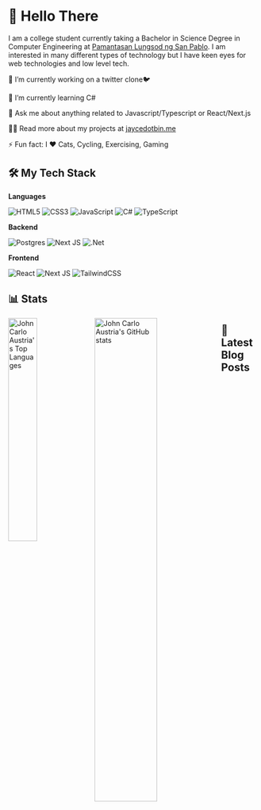 # 👋 Hello There

I am a college student currently taking a Bachelor in Science Degree in Computer
Engineering at [Pamantasan Lungsod ng San Pablo][DLSP]. I am interested in many
different types of technology but I have keen eyes for web technologies and low level tech.

🔭  I’m currently working on a twitter clone🐦

🌱  I’m currently learning C#

💬  Ask me about anything related to Javascript/Typescript or React/Next.js

👨‍💻  Read more about my projects at [jaycedotbin.me][portfolio]

⚡  Fun fact: I ❤️ Cats, Cycling, Exercising, Gaming

## 🛠 My Tech Stack

**Languages**

![HTML5](https://img.shields.io/badge/html5-%23E34F26.svg?style=for-the-badge&logo=html5&logoColor=white)
![CSS3](https://img.shields.io/badge/css3-%231572B6.svg?style=for-the-badge&logo=css3&logoColor=white)
![JavaScript](https://img.shields.io/badge/javascript-%23323330.svg?style=for-the-badge&logo=javascript&logoColor=%23F7DF1E)
![C#](https://img.shields.io/badge/c%23-%23239120.svg?style=for-the-badge&logo=c-sharp&logoColor=white)
![TypeScript](https://img.shields.io/badge/typescript-%23007ACC.svg?style=for-the-badge&logo=typescript&logoColor=white)

**Backend**

![Postgres](https://img.shields.io/badge/postgres-%23316192.svg?style=for-the-badge&logo=postgresql&logoColor=white)
![Next JS](https://img.shields.io/badge/Next-black?style=for-the-badge&logo=next.js&logoColor=white)
![.Net](https://img.shields.io/badge/.NET-5C2D91?style=for-the-badge&logo=.net&logoColor=white)

**Frontend**

![React](https://img.shields.io/badge/react-%2320232a.svg?style=for-the-badge&logo=react&logoColor=%2361DAFB)
![Next JS](https://img.shields.io/badge/Next-black?style=for-the-badge&logo=next.js&logoColor=white)
![TailwindCSS](https://img.shields.io/badge/tailwindcss-%2338B2AC.svg?style=for-the-badge&logo=tailwind-css&logoColor=white)


## 📊 Stats

<img align="left" alt="John Carlo Austria's Top Languages" width="34%" src="https://github-readme-stats.vercel.app/api/top-langs/?username=jaycedotbin&show_icons=true&theme=transparent&layout=donut" />

<img align="left" alt="John Carlo Austria's GitHub stats" width="50%"  src="https://github-readme-stats.vercel.app/api?username=jaycedotbin&show_icons=true&theme=transparent" />

## 📝 Latest Blog Posts

<!-- BLOG-POST-LIST:START -->
<!-- BLOG-POST-LIST:END -->

[portfolio]: https://jaycedotbin.me/
[DLSP]: https://www.facebook.com/PLSPOfficialFBPage
